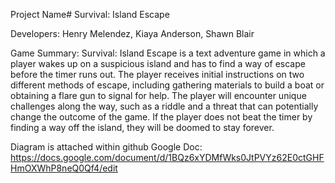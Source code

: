 Project Name# Survival: Island Escape

Developers: Henry Melendez, Kiaya Anderson, Shawn Blair

Game Summary: Survival: Island Escape is a text adventure game in which a player wakes up on a suspicious island and has to find a way of escape before the timer runs out. The player receives initial instructions on two different methods of escape, including gathering materials to build a boat or obtaining a flare gun to signal for help. The player will encounter unique challenges along the way, such as a riddle and a threat that can potentially change the outcome of the game. If the player does not beat the timer by finding a way off the island, they will be doomed to stay forever.

Diagram is attached within github
Google Doc: https://docs.google.com/document/d/1BQz6xYDMfWks0JtPVYz62E0ctGHFHmOXWhP8neQ0Qf4/edit
